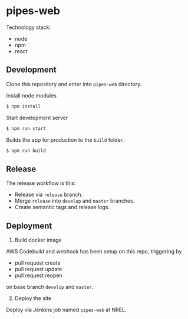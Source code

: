 # pipes-web

Technology stack:

- node
- npm
- react

## Development

Clone this repository and enter into `pipes-web` directory.

Install node modules

```bash
$ npm install
```

Start development server

```bash
$ npm run start
```

Builds the app for production to the `build` folder.

```bash
$ npm run build
```


## Release

The release workflow is this:

- Release via `release` branch.
- Merge `release` into `develop` and `master` branches.
- Create semantic tags and release logs.


## Deployment

1. Build docker image

AWS Codebuild and webhook has been setup on this repo, triggering by

- pull request create
- pull request update
- pull request reopen

on base branch `develop` and `master`.

2. Deploy the site

Deploy via Jenkins job named `pipes-web` at NREL.
